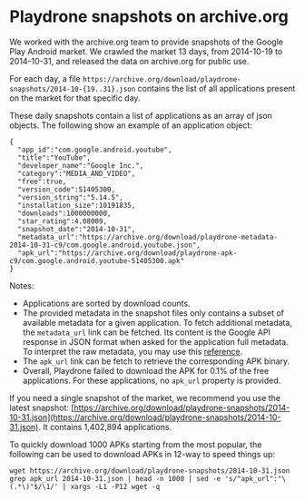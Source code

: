 Playdrone snapshots on archive.org
==================================

We worked with the archive.org team to provide snapshots of the Google Play
Android market.
We crawled the market 13 days, from 2014-10-19 to 2014-10-31, and released the
data on archive.org for public use.

For each day, a file
`https://archive.org/download/playdrone-snapshots/2014-10-{19..31}.json`
contains the list of all applications present on the market for that specific day.

These daily snapshots contain a list of applications as an array of json
objects. The following show an example of an application object:

```
{
  "app_id":"com.google.android.youtube",
  "title":"YouTube",
  "developer_name":"Google Inc.",
  "category":"MEDIA_AND_VIDEO",
  "free":true,
  "version_code":51405300,
  "version_string":"5.14.5",
  "installation_size":10191835,
  "downloads":1000000000,
  "star_rating":4.08009,
  "snapshot_date":"2014-10-31",
  "metadata_url":"https://archive.org/download/playdrone-metadata-2014-10-31-c9/com.google.android.youtube.json",
  "apk_url":"https://archive.org/download/playdrone-apk-c9/com.google.android.youtube-51405300.apk"
}
```

Notes:

* Applications are sorted by download counts.
* The provided metadata in the snapshot files only contains a subset of
  available metadata for a given application. To fetch additional metadata, the
  `metadata_url` link can be fetched. Its content is the Google API response
  in JSON format when asked for the application full metadata.
  To interpret the raw metadata, you may use this [reference](https://github.com/nviennot/playdrone/blob/master/app/models/app.rb#L98-L128).
* The `apk_url` link can be fetch to retrieve the corresponding APK binary.
* Overall, Playdrone failed to download the APK for 0.1% of the free
  applications. For these applications, no `apk_url` property is provided.

If you need a single snapshot of the market, we recommend you use the latest
snapshot:
[https://archive.org/download/playdrone-snapshots/2014-10-31.json](https://archive.org/download/playdrone-snapshots/2014-10-31.json).
It contains 1,402,894 applications.

To quickly download 1000 APKs starting from the most popular,
the following can be used to download APKs in 12-way to speed things up:

```
wget https://archive.org/download/playdrone-snapshots/2014-10-31.json
grep apk_url 2014-10-31.json | head -n 1000 | sed -e 's/"apk_url":"\(.*\)"$/\1/' | xargs -L1 -P12 wget -q
```
